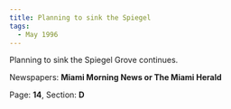 ```yaml
---  
title: Planning to sink the Spiegel  
tags:  
  - May 1996  
---  
```

  
Planning to sink the Spiegel Grove continues.  
  
Newspapers: **Miami Morning News or The Miami Herald**  
  
Page: **14**, Section: **D** 
